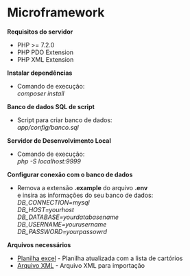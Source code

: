 # Microframework

 **Requisitos do servidor** <br/>
 - PHP >= 7.2.0
 - PHP PDO Extension
 - PHP XML Extension
 
 **Instalar dependências** <br />
 - Comando de execução:<br/> _composer install_
 
 **Banco de dados SQL de script** <br />
  - Script para criar banco de dados:<br/> _app/config/banco.sql_
  
 **Servidor de Desenvolvimento Local** <br/>
 - Comando de execução:<br/> _php -S localhost:9999_
 
 **Configurar conexão com o banco de dados** <br/>
 - Remova a extensão **.example** do arquivo **.env** <br/> e insira as informações do seu banco de dados:<br/>
 _DB_CONNECTION=mysql_ <br/>
 _DB_HOST=yourhost_ <br/>
 _DB_DATABASE=yourdatabasename_ <br/>
 _DB_USERNAME=yourusername_ <br/>
 _DB_PASSWORD=yourpassowrd_
 
 **Arquivos necessários** <br/>
  - <a href='https://github.com/p21sistemas/vikings/blob/master/Cart%C3%B3rios.xlsx'>Planilha excel</a> - Planilha atualizada com a lista de cartórios
  - <a href='https://github.com/p21sistemas/vikings/blob/master/Cart%C3%B3rios-CNJ.xml'>Arquivo XML</a> - Arquivo XML para importação